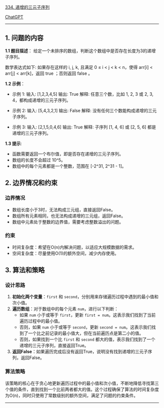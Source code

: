 [334. 递增的三元子序列](https://leetcode.cn/problems/increasing-triplet-subsequence)

[ChatGPT](https://chat.openai.com/share/dd5a5e34-f479-4dd6-b775-97cf279efc83)

---

## 1. 问题的内容
**1.1 题目描述**：
给定一个未排序的数组，判断这个数组中是否存在长度为3的递增子序列。

数学表达式如下: 如果存在这样的 i, j, k, 且满足 0 ≤ i < j < k < n，使得 arr[i] < arr[j] < arr[k]，返回 true ；否则返回 false 。

**1.2 示例**：
- 示例 1:
  输入: [1,2,3,4,5]
  输出: True
  解释: 任意三个数，比如 1, 2, 3 或 2, 3, 4，都构成递增的三元子序列。

- 示例 2:
  输入: [5,4,3,2,1]
  输出: False
  解释: 没有任何三个数能构成递增的三元子序列。

- 示例 3:
  输入: [2,1,5,0,4,6]
  输出: True
  解释: 子序列 [1, 4, 6] 或 [2, 5, 6] 都是递增的三元子序列。

**1.3 提示**:
- 函数需要返回一个布尔值，即是否存在递增的三元子序列。
- 数组的长度不会超过 10^5。
- 数组中的每个元素都是一个整数，范围在 [-2^31, 2^31 - 1]。

## 2. 边界情况和约束
### 边界情况

- 数组长度小于3时，无法构成三元组，直接返回False。
- 数组所有元素相同，也无法构成递增的三元组，返回False。
- 数组中元素处于整数的边界值，需要考虑整数溢出的问题。

### 约束

- 时间复杂度：希望在O(n)内解决问题，以适应大规模数据的需求。
- 空间复杂度：尽量使用O(1)的额外空间，减少内存使用。

## 3. 算法和策略
### 设计思路

1. **初始化两个变量**：`first` 和 `second`，分别用来存储遍历过程中遇到的最小值和次小值。
2. **遍历数组**：对于数组中的每个元素 `num`，进行以下判断：
   - 如果 `num` 小于或等于 `first`，更新 `first = num`。这表示我们找到了当前遍历过程中的最小值。
   - 否则，如果 `num` 小于或等于 `second`，更新 `second = num`。这表示我们找到了一个比之前记录的最小值大，但在当前遍历点是第二小的值。
   - 否则，如果找到一个比 `first` 和 `second` 都大的值，表示我们找到了一个递增的三元子序列，直接返回True。
3. **返回False**：如果遍历完成后没有返回True，说明没有找到递增的三元子序列，返回False。

### 算法策略

该策略的核心在于贪心地更新遍历过程中的最小值和次小值，不断地降低寻找第三个值的条件，直到找到一个比前两者都大的值。这个过程确保了算法的时间复杂度为O(n)，同时只使用了常数级别的额外空间，满足了问题的约束条件。

---